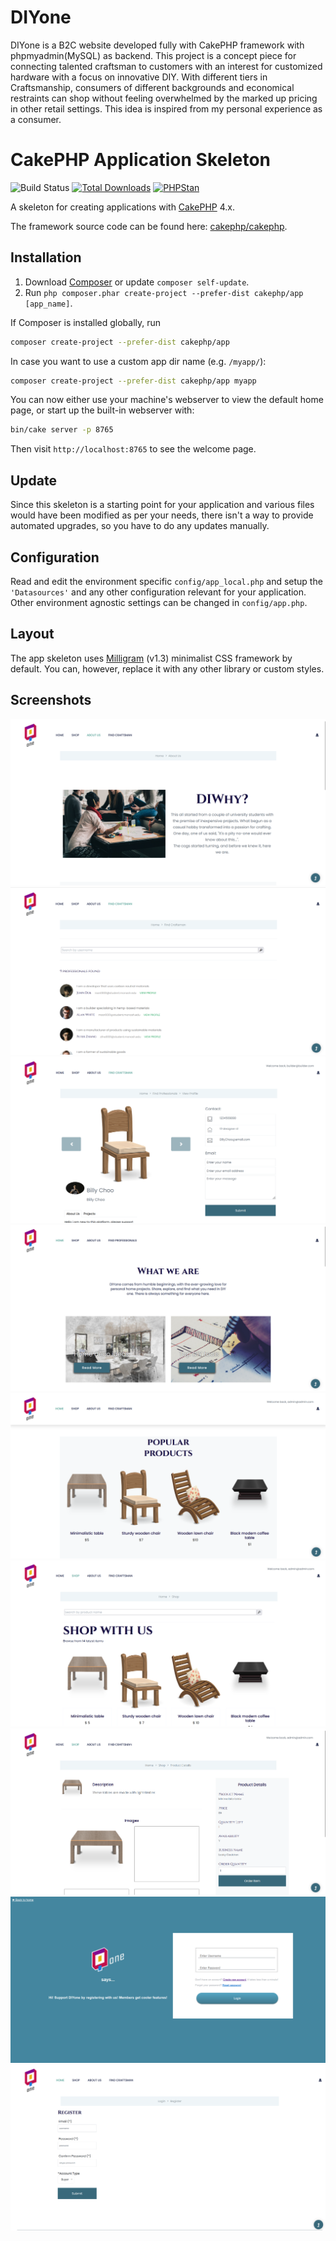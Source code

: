 # DIYone

DIYone is a B2C website developed fully with CakePHP framework with phpmyadmin(MySQL) as backend. This project is a concept piece for connecting talented craftsman to customers with an interest for customized hardware with a focus on innovative DIY. With different tiers in Craftsmanship, consumers of different backgrounds and economical restraints can shop without feeling overwhelmed by the marked up pricing in other retail settings. This idea is inspired from my personal experience as a consumer. 

# CakePHP Application Skeleton

![Build Status](https://github.com/cakephp/app/actions/workflows/ci.yml/badge.svg?branch=master)
[![Total Downloads](https://img.shields.io/packagist/dt/cakephp/app.svg?style=flat-square)](https://packagist.org/packages/cakephp/app)
[![PHPStan](https://img.shields.io/badge/PHPStan-level%207-brightgreen.svg?style=flat-square)](https://github.com/phpstan/phpstan)

A skeleton for creating applications with [CakePHP](https://cakephp.org) 4.x.

The framework source code can be found here: [cakephp/cakephp](https://github.com/cakephp/cakephp).

## Installation

1. Download [Composer](https://getcomposer.org/doc/00-intro.md) or update `composer self-update`.
2. Run `php composer.phar create-project --prefer-dist cakephp/app [app_name]`.

If Composer is installed globally, run

```bash
composer create-project --prefer-dist cakephp/app
```

In case you want to use a custom app dir name (e.g. `/myapp/`):

```bash
composer create-project --prefer-dist cakephp/app myapp
```

You can now either use your machine's webserver to view the default home page, or start
up the built-in webserver with:

```bash
bin/cake server -p 8765
```

Then visit `http://localhost:8765` to see the welcome page.

## Update

Since this skeleton is a starting point for your application and various files
would have been modified as per your needs, there isn't a way to provide
automated upgrades, so you have to do any updates manually.

## Configuration

Read and edit the environment specific `config/app_local.php` and setup the 
`'Datasources'` and any other configuration relevant for your application.
Other environment agnostic settings can be changed in `config/app.php`.

## Layout

The app skeleton uses [Milligram](https://milligram.io/) (v1.3) minimalist CSS
framework by default. You can, however, replace it with any other library or
custom styles.

## Screenshots

![alt text](https://github.com/shorntheshrimp/B2CwebsitewithCRM/blob/main/Screenshots/aboutus.png?raw=true)
![alt text](https://github.com/shorntheshrimp/B2CwebsitewithCRM/blob/main/Screenshots/craftsman_1.png?raw=true)
![alt text](https://github.com/shorntheshrimp/B2CwebsitewithCRM/blob/main/Screenshots/craftsman_2.png?raw=true)
![alt text](https://github.com/shorntheshrimp/B2CwebsitewithCRM/blob/main/Screenshots/homepage_1.png?raw=true)
![alt text](https://github.com/shorntheshrimp/B2CwebsitewithCRM/blob/main/Screenshots/homepage_2.png?raw=true)
![alt text](https://github.com/shorntheshrimp/B2CwebsitewithCRM/blob/main/Screenshots/shop_1.png?raw=true)
![alt text](https://github.com/shorntheshrimp/B2CwebsitewithCRM/blob/main/Screenshots/shop_2.png?raw=true)
![alt text](https://github.com/shorntheshrimp/B2CwebsitewithCRM/blob/main/Screenshots/login.png?raw=true)
![alt text](https://github.com/shorntheshrimp/B2CwebsitewithCRM/blob/main/Screenshots/register.png?raw=true)